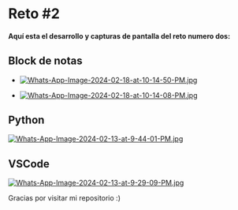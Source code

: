 # Reto #2
#### Aquí esta el desarrollo y capturas de pantalla del reto numero dos:
## Block de notas
+  [![Whats-App-Image-2024-02-18-at-10-14-50-PM.jpg](https://i.postimg.cc/nLyYB2VN/Whats-App-Image-2024-02-18-at-10-14-50-PM.jpg)](https://postimg.cc/TycDXrDc)
  
+  [![Whats-App-Image-2024-02-18-at-10-14-08-PM.jpg](https://i.postimg.cc/VLQpm9jG/Whats-App-Image-2024-02-18-at-10-14-08-PM.jpg)](https://postimg.cc/0rncCwXD)
## Python
[![Whats-App-Image-2024-02-13-at-9-44-01-PM.jpg](https://i.postimg.cc/xdY17hK1/Whats-App-Image-2024-02-13-at-9-44-01-PM.jpg)](https://postimg.cc/68jK4Hjk)
## VSCode
[![Whats-App-Image-2024-02-13-at-9-29-09-PM.jpg](https://i.postimg.cc/VN5jSJVt/Whats-App-Image-2024-02-13-at-9-29-09-PM.jpg)](https://postimg.cc/3y5yVx7r)

Gracias por visitar mi repositorio :)
